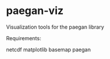 paegan-viz
==========

Visualization tools for the paegan library

Requirements:

netcdf
matplotlib
basemap
paegan
